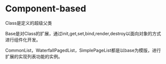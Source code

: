 # Component-based

Class是定义的超级父类

Base是对Class的扩展，通过init,get,set,bind,render,destroy以面向对象的方式进行组件化开发。

CommonList，WaterfallPagedList，SimplePageList都是以base为模版，进行扩展的实现列表功能的实例。
